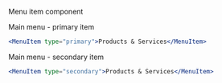 Menu item component

Main menu - primary item

```jsx
<MenuItem type="primary">Products & Services</MenuItem>
```

Main menu - secondary item

```jsx
<MenuItem type="secondary">Products & Services</MenuItem>
```
